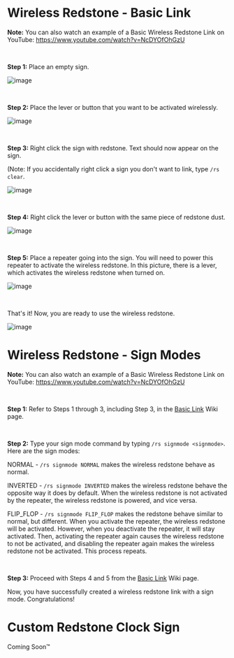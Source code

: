 # Wireless Redstone - Basic Link


**Note:** You can also watch an example of a Basic Wireless Redstone Link on YouTube: https://www.youtube.com/watch?v=NcDYOfOhGzU

<br>


**Step 1:** Place an empty sign.

![image](https://user-images.githubusercontent.com/67435040/155555520-d63072ff-f85b-4f7c-bd0c-d0f7263be80b.png)

<br>

**Step 2:** Place the lever or button that you want to be activated wirelessly.

![image](https://user-images.githubusercontent.com/67435040/155556021-fd6f7749-b903-4b84-940b-8535e527e464.png)

<br>

**Step 3:** Right click the sign with redstone. Text should now appear on the sign.

(Note: If you accidentally right click a sign you don't want to link, type `/rs clear`.

![image](https://user-images.githubusercontent.com/67435040/155556906-a1634862-2047-4995-9b3b-e5d20c53cb27.png)

<br>

**Step 4:** Right click the lever or button with the same piece of redstone dust.

![image](https://user-images.githubusercontent.com/67435040/155557088-42be552c-29b8-4868-9e03-1c096f5ebcd2.png)

<br>

**Step 5:** Place a repeater going into the sign. You will need to power this repeater to activate the wireless redstone. In this picture, there is a lever, which activates the wireless redstone when turned on.

![image](https://user-images.githubusercontent.com/67435040/155557506-1bca54f1-6eaf-4897-a80d-fa55b1120987.png)

<br>

That's it! Now, you are ready to use the wireless redstone.

![image](https://user-images.githubusercontent.com/67435040/155557663-dd328d2a-4f06-49b2-907e-9940b15d40b4.png)




# Wireless Redstone - Sign Modes


**Note:** You can also watch an example of a Basic Wireless Redstone Link on YouTube: https://www.youtube.com/watch?v=NcDYOfOhGzU

<br>


**Step 1:** Refer to Steps 1 through 3, including Step 3, in the [Basic Link](https://github.com/TnologyMC/TnologyMC/wiki/Custom-Redstone#wireless-redstone---basic-link) Wiki page.

<br>

**Step 2:** Type your sign mode command by typing `/rs signmode <signmode>`. Here are the sign modes:

NORMAL - `/rs signmode NORMAL` makes the wireless redstone behave as normal.

INVERTED - `/rs signmode INVERTED` makes the wireless redstone behave the opposite way it does by default. When the wireless redstone is not activated by the repeater, the wireless redstone is powered, and vice versa.

FLIP_FLOP - `/rs signmode FLIP_FLOP` makes the redstone behave similar to normal, but different. When you activate the repeater, the wireless redstone will be activated. However, when you deactivate the repeater, it will stay activated. Then, activating the repeater again causes the wireless redstone to not be activated, and disabling the repeater again makes the wireless redstone not be activated. This process repeats.

<br>

**Step 3:** Proceed with Steps 4 and 5 from the [Basic Link](https://github.com/TnologyMC/TnologyMC/wiki/Custom-Redstone#wireless-redstone---basic-link) Wiki page.

Now, you have successfully created a wireless redstone link with a sign mode. Congratulations!




# Custom Redstone Clock Sign


Coming Soon™